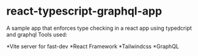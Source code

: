 # react-typescript-graphql-app

A sample app that enforces type checking in a react app using typedcript and graphql
Tools used:

*Vite server for fast-dev
*React Framework
*Tailwindcss
*GraphQL

